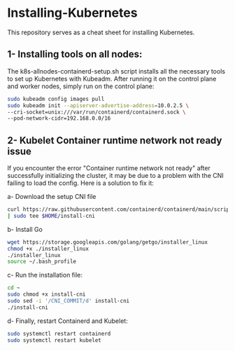 # Installing-Kubernetes

This repository serves as a cheat sheet for installing Kubernetes. 

## 1- Installing tools on all nodes: 

The k8s-allnodes-containerd-setup.sh script installs all the necessary tools to set up Kubernetes with Kubeadm. 
After running it on the control plane and worker nodes, simply run on the control plane:

```bash
sudo kubeadm config images pull
sudo kubeadm init --apiserver-advertise-address=10.0.2.5 \
--cri-socket=unix:///var/run/containerd/containerd.sock \
--pod-network-cidr=192.168.0.0/16
``` 
## 2- Kubelet Container runtime network not ready issue

If you encounter the error "Container runtime network not ready" after successfully initializing the cluster, 
it may be due to a problem with the CNI failing to load the config. Here is a solution to fix it:

a- Download the setup CNI file

```bash
curl https://raw.githubusercontent.com/containerd/containerd/main/script/setup/install-cni \ 
| sudo tee $HOME/install-cni
```
b- Install Go 
```bash
wget https://storage.googleapis.com/golang/getgo/installer_linux
chmod +x ./installer_linux
./installer_linux
source ~/.bash_profile
```
c- Run the installation file:
```bash
cd ~
sudo chmod +x install-cni
sudo sed -i '/CNI_COMMIT/d' install-cni
./install-cni
```

d- Finally, restart Containerd and Kubelet:
```bash
sudo systemctl restart containerd
sudo systemctl restart kubelet
```


